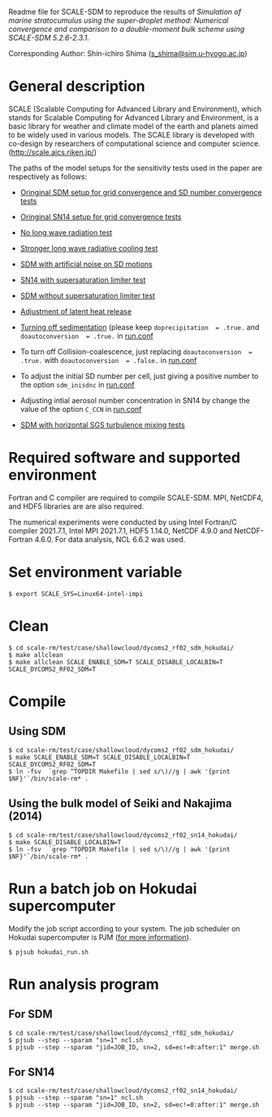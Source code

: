 Readme file for SCALE-SDM to reproduce the results of *Simulation of marine stratocumulus using the super-droplet method: Numerical convergence and comparison to a double-moment bulk scheme using SCALE-SDM 5.2.6-2.3.1*.

Corresponding Author: Shin-ichiro Shima (s_shima@sim.u-hyogo.ac.jp)

# General description
SCALE (Scalable Computing for Advanced Library and Environment), which stands for Scalable Computing for Advanced Library and Environment, is a basic library for weather and climate model of the earth and planets aimed to be widely used in various models.
The SCALE library is developed with co-design by researchers of computational science and computer science.
(http://scale.aics.riken.jp/)

The paths of the model setups for the sensitivity tests used in the paper are respectively as follows:

- [Oringinal SDM setup for grid convergence and SD number convergence tests](https://github.com/wangyouyue/GMD_2022_code/tree/SDM_DYCOMSII-RF02/scale-rm/test/case/shallowcloud/dycoms2_rf02_sdm_hokudai)
* [Oringinal SN14 setup for grid convergence tests](https://github.com/wangyouyue/GMD_2022_code/tree/SDM_DYCOMSII-RF02/scale-rm/test/case/shallowcloud/dycoms2_rf02_SN14_hokudai)
+ [No long wave radiation test](https://github.com/wangyouyue/GMD_2022_code/tree/SDM_DYCOMSII-RF02/scale-rm/test/case/shallowcloud/dycoms2_rf02_no_radiation)
- [Stronger long wave radiative cooling test](https://github.com/wangyouyue/GMD_2022_code/tree/SDM_DYCOMSII-RF02/scale-rm/test/case/shallowcloud/dycoms2_rf02_sdm_rad110)
* [SDM with artificial noise on SD motions](https://github.com/wangyouyue/GMD_2022_code/tree/SDM_DYCOMSII-RF02_add_noise/scale-rm/test/case/shallowcloud/dycoms2_rf02_sdm_add_noise)
+ [SN14 with supersaturation limiter test](https://github.com/wangyouyue/GMD_2022_code/tree/SDM_DYCOMSII-RF02_SN14_Slimiter/scale-rm/test/case/shallowcloud/dycoms2_rf02_SN14_Slimiter)
- [SDM without supersaturation limiter test](https://github.com/wangyouyue/GMD_2022_code/tree/SDM_DYCOMSII-RF02_no_Slimiter/scale-rm/test/case/shallowcloud/dycoms2_rf02_SDM_no_Slimiter)
* [Adjustment of latent heat release](https://github.com/wangyouyue/GMD_2022_code/tree/SDM_DYCOMSII-RF02_LHmod/scale-rm/test/case/shallowcloud/dycoms2_rf02_SDM_LHmod)
+ [Turning off sedimentation](https://github.com/wangyouyue/GMD_2022_code/tree/SDM_DYCOMSII-RF02_no_sed/scale-rm/test/case/shallowcloud/dycoms2_rf02_sdm_no_sed) (please keep `doprecipitation  = .true.` and `doautoconversion  = .true.` in [run.conf](https://github.com/wangyouyue/GMD_2022_code/blob/SDM_DYCOMSII-RF02_no_sed/scale-rm/test/case/shallowcloud/dycoms2_rf02_sdm_no_sed/run.conf#L111)
- To turn off Collision-coalescence, just replacing `doautoconversion  = .true.` with `doautoconversion  = .false.` in [run.conf](https://github.com/wangyouyue/GMD_2022_code/blob/SDM_DYCOMSII-RF02/scale-rm/test/case/shallowcloud/dycoms2_rf02_sdm_hokudai/run.conf#L198)
* To adjust the initial SD number per cell, just giving a positive number to the option `sdm_inisdnc` in [run.conf](https://github.com/wangyouyue/GMD_2022_code/blob/SDM_DYCOMSII-RF02/scale-rm/test/case/shallowcloud/dycoms2_rf02_sdm_hokudai/run.conf#L132)
+ Adjusting intial aerosol number concentration in SN14 by change the value of the option `C_CCN` in [run.conf](https://github.com/wangyouyue/GMD_2022_code/blob/SDM_DYCOMSII-RF02/scale-rm/test/case/shallowcloud/dycoms2_rf02_SN14/run.conf#L99)
- [SDM with horizontal SGS turbulence mixing tests](https://github.com/wangyouyue/GMD_2022_code/tree/SDM_DYCOMSII-RF02/scale-rm/test/case/shallowcloud/SDM_horiz_smg)

# Required software and supported environment
Fortran and C compiler are required to compile SCALE-SDM. MPI, NetCDF4, and HDF5 libraries are are also required.

The numerical experiments were conducted by using Intel Fortran/C compiler 2021.7.1, Intel MPI 2021.7.1, HDF5 1.14.0, NetCDF 4.9.0 and NetCDF-Fortran 4.6.0. For data analysis, NCL 6.6.2 was used.

# Set environment variable
`$ export SCALE_SYS=Linux64-intel-impi`

# Clean
```
$ cd scale-rm/test/case/shallowcloud/dycoms2_rf02_sdm_hokudai/
$ make allclean
$ make allclean SCALE_ENABLE_SDM=T SCALE_DISABLE_LOCALBIN=T SCALE_DYCOMS2_RF02_SDM=T
```

# Compile
## Using SDM
```
$ cd scale-rm/test/case/shallowcloud/dycoms2_rf02_sdm_hokudai/
$ make SCALE_ENABLE_SDM=T SCALE_DISABLE_LOCALBIN=T SCALE_DYCOMS2_RF02_SDM=T
$ ln -fsv  `grep ^TOPDIR Makefile | sed s/\)//g | awk '{print $NF}'`/bin/scale-rm* .
```

## Using the bulk model of Seiki and Nakajima (2014)
```
$ cd scale-rm/test/case/shallowcloud/dycoms2_rf02_sn14_hokudai/
$ make SCALE_DISABLE_LOCALBIN=T
$ ln -fsv  `grep ^TOPDIR Makefile | sed s/\)//g | awk '{print $NF}'`/bin/scale-rm* .
```

# Run a batch job on Hokudai supercomputer
Modify the job script according to your system. The job scheduler on Hokudai supercomputer is PJM ([for more information](https://www.hucc.hokudai.ac.jp/en_supercomputer/basic/en_job_execution/)).

`$ pjsub hokudai_run.sh`

# Run analysis program
## For SDM
```
$ cd scale-rm/test/case/shallowcloud/dycoms2_rf02_sdm_hokudai/
$ pjsub --step --sparam "sn=1" ncl.sh
$ pjsub --step --sparam "jid=JOB_ID, sn=2, sd=ec!=0:after:1" merge.sh
```

## For SN14
```
$ cd scale-rm/test/case/shallowcloud/dycoms2_rf02_sn14_hokudai/
$ pjsub --step --sparam "sn=1" ncl.sh
$ pjsub --step --sparam "jid=JOB_ID, sn=2, sd=ec!=0:after:1" merge.sh
```
